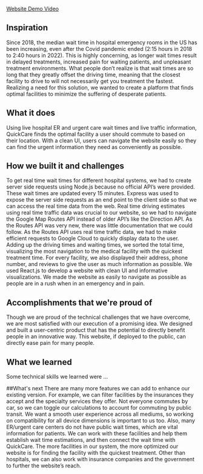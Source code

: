 [Website Demo Video](https://youtu.be/C5ccDFRQd88?si=zq6KAwx2JMMQlsWI)

## Inspiration
Since 2018, the median wait time in hospital emergency rooms in the US has been increasing, even after the Covid pandemic ended (2:15 hours in 2018 to 2:40 hours in 2022). This is highly concerning, as longer wait times result in delayed treatments, increased pain for waiting patients, and unpleasant treatment environments. What people don’t realize is that wait times are so long that they greatly offset the driving time, meaning that the closest facility to drive to will not necessarily get you treatment the fastest. Realizing a need for this solution, we wanted to create a platform that finds optimal facilities to minimize the suffering of desperate patients. 

## What it does
Using live hospital ER and urgent care wait times and live traffic information, QuickCare finds the optimal facility a user should commute to based on their location. With a clean UI, users can navigate the website easily so they can find the urgent information they need as conveniently as possible.

## How we built it and challenges
To get real time wait times for different hospital systems, we had to create server side requests using Node.js because no official API’s were provided. These wait times are updated every 15 minutes. Express was used to expose the server side requests as an end point to the client side so that we can access the real time data from the web. 
Real time driving estimates using real time traffic data was crucial to our website, so we had to navigate the Google Map Routes API instead of older API’s like the Direction API. As the Routes API was very new, there was little documentation that we could follow. As the Routes API uses real time traffic data, we had to make efficient requests to Google Cloud to quickly display data to the user. 
Adding up the driving times and waiting times, we sorted the total time, visualizing the most navigation to the medical facility with the quickest treatment time. For every facility, we also displayed their address, phone number, and reviews to give the user as much information as possible.
We used React.js to develop a website with clean UI and informative visualizations. We made the website as easily to navigate as possible as people are in a rush when in an emergency and in pain. 



## Accomplishments that we're proud of
Though we are proud of the technical challenges that we have overcome, we are most satisfied with our execution of a promising idea. We designed and built a user-centric product that has the potential to directly benefit people in an innovative way. This website, if deployed to the public, can directly ease pain for many people. 

## What we learned

Some technical skills we learned were …


##What's next 
There are many more features we can add to enhance our existing version. For example, we can filter facilities by the insurances they accept and the specialty services they offer. Not everyone commutes by car, so we can toggle our calculations to account for commuting by public transit. We want a smooth user experience across all mediums, so working on compatibility for all device dimensions is important to us too. 
Also, many ER/urgent care centers do not have public wait times, which are vital information for patients. We can work with these facilities and help them establish wait time estimations, and then connect the wait time with QuickCare. The more facilities in our system, the more optimized our website is for finding the facility with the quickest treatment. Other than hospitals, we can also work with insurance companies and the government to further the website’s reach.
